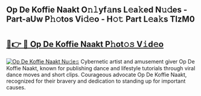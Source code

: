 ## Op De Koffie Naakt O𝚗𝚕yf𝚊ns L𝚎a𝚔ed N𝚞𝚍es - Part-aUw P𝚑𝚘tos Vi𝚍𝚎o - H𝚘𝚝 Part L𝚎a𝚔s TlzM0

# <h2><a href="http://kf9fk9.oniu.top/?m=Op+De+Koffie+Naakt">🔗👉 🔴 Op De Koffie Naakt P𝚑ot𝚘𝚜 V𝚒d𝚎o</a></h2>

[![Op De Koffie Naakt Nu𝚍e𝚜](https://i.imgur.com/0qMVB7G.gif)](http://kf9fk9.oniu.top/?m=Op+De+Koffie+Naakt)
Cybernetic artist and amusement giver Op De Koffie Naakt, known for publishing dance and lifestyle tutorials through viral dance moves and short clips. Courageous advocate Op De Koffie Naakt, recognized for their bravery and dedication to standing up for important causes.  

